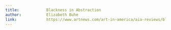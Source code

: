 ```yaml
---
title:            Blackness in Abstraction
author:           Elizabeth Buhe
link:             https://www.artnews.com/art-in-america/aia-reviews/blackness-in-abstraction-2-62215/
---
```

